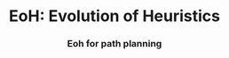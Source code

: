 

<div align=center>
<h1 align="center">
EoH: Evolution of Heuristics 
</h1>
<h3 align="center">
Eoh for path planning
</h3>